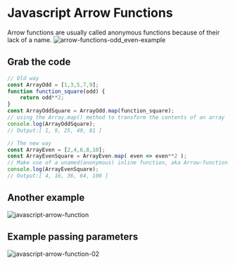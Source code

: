 # Javascript Arrow Functions
Arrow functions are usually called anonymous functions because of their lack of a name.
![arrow-functions-odd_even-example](https://github.com/danielurra/javascript-arrow-functions/assets/51704179/965e4d09-0616-40db-ac13-ceb1cd82c8ef)<br>
## Grab the code
```javascript
// Old way
const ArrayOdd = [1,3,5,7,9];
function function_square(odd) {
    return odd**2;
}
const ArrayOddSquare = ArrayOdd.map(function_square);
// using the Array.map() method to transform the contents of an array 
console.log(ArrayOddSquare);
// Output:[ 1, 9, 25, 49, 81 ]

// The new way
const ArrayEven = [2,4,6,8,10];
const ArrayEvenSquare = ArrayEven.map( even => even**2 );
// Make use of a unamed(anonymous) inline function, aka Arrow-function syntax
console.log(ArrayEvenSquare);
// Output:[ 4, 16, 36, 64, 100 ]
```
## Another example
![javascript-arrow-function](https://github.com/danielurra/javascript-arrow-functions/assets/51704179/555c5fff-bf02-4997-adc2-a622af021696)
## Example passing parameters
![javascript-arrow-function-02](https://github.com/danielurra/javascript-arrow-functions/assets/51704179/606d7f2d-079f-40dd-bda4-abd8a53ea6db)
